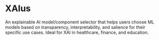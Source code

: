 # XAIus
An explainable AI model/component selector that helps users choose ML models based on transparency, interpretability, and salience for their specific use cases. Ideal for XAI in healthcare, finance, and education.
